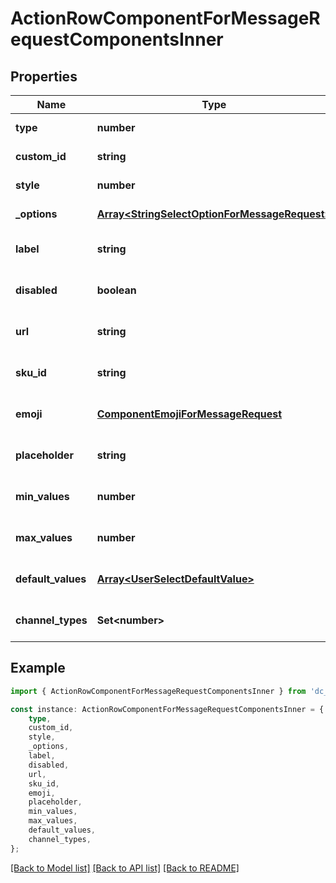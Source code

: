 # ActionRowComponentForMessageRequestComponentsInner


## Properties

Name | Type | Description | Notes
------------ | ------------- | ------------- | -------------
**type** | **number** |  | [default to undefined]
**custom_id** | **string** |  | [default to undefined]
**style** | **number** |  | [default to undefined]
**_options** | [**Array&lt;StringSelectOptionForMessageRequest&gt;**](StringSelectOptionForMessageRequest.md) |  | [default to undefined]
**label** | **string** |  | [optional] [default to undefined]
**disabled** | **boolean** |  | [optional] [default to undefined]
**url** | **string** |  | [optional] [default to undefined]
**sku_id** | **string** |  | [optional] [default to undefined]
**emoji** | [**ComponentEmojiForMessageRequest**](ComponentEmojiForMessageRequest.md) |  | [optional] [default to undefined]
**placeholder** | **string** |  | [optional] [default to undefined]
**min_values** | **number** |  | [optional] [default to undefined]
**max_values** | **number** |  | [optional] [default to undefined]
**default_values** | [**Array&lt;UserSelectDefaultValue&gt;**](UserSelectDefaultValue.md) |  | [optional] [default to undefined]
**channel_types** | **Set&lt;number&gt;** |  | [optional] [default to undefined]

## Example

```typescript
import { ActionRowComponentForMessageRequestComponentsInner } from 'dc_rest';

const instance: ActionRowComponentForMessageRequestComponentsInner = {
    type,
    custom_id,
    style,
    _options,
    label,
    disabled,
    url,
    sku_id,
    emoji,
    placeholder,
    min_values,
    max_values,
    default_values,
    channel_types,
};
```

[[Back to Model list]](../README.md#documentation-for-models) [[Back to API list]](../README.md#documentation-for-api-endpoints) [[Back to README]](../README.md)
